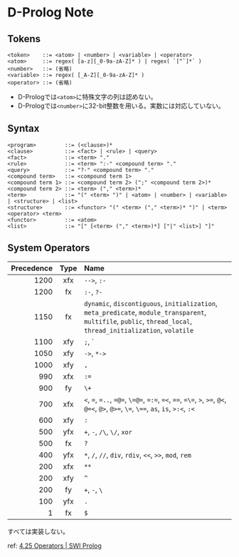 # D-Prolog Note

## Tokens

```
<token>    ::= <atom> | <number> | <variable> | <operator>
<atom>     ::= regex( [a-z][_0-9a-zA-Z]* ) | regex( `[^`]*` )
<number>   ::= (省略)
<variable> ::= regex( [_A-Z][_0-9a-zA-Z]* )
<operator> ::= (省略)
```

- D-Prologでは`<atom>`に特殊文字の列は認めない。
- D-Prologでは`<number>`に32-bit整数を用いる。実数には対応していない。

## Syntax

```
<program>         ::= (<clause>)*
<clause>          ::= <fact> | <rule> | <query>
<fact>            ::= <term> "."
<rule>            ::= <term> ":-" <compound term> "."
<query>           ::= "?-" <compound term> "."
<compound term>   ::= <compound term 1>
<compound term 1> ::= <compound term 2> (";" <compound term 2>)*
<compound term 2> ::= <term> ("," <term>)*
<term>            ::= "(" <term> ")" | <atom> | <number> | <variable> | <structure> | <list>
<structure>       ::= <functor> "(" <term> ("," <term>)* ")" | <term> <operator> <term>
<functor>         ::= <atom>
<list>            ::= "[" [<term> ("," <term>)*] ["|" <list>] "]"
```

## System Operators

| Precedence | Type | Name |
| ---------: | :--: | :--- |
| 1200 | xfx | `-->`, `:-` |
| 1200 | fx | `:-`, `?-` |
| 1150 | fx | `dynamic`, `discontiguous`, `initialization`, `meta_predicate`, `module_transparent`, `multifile`, `public`, `thread_local`, `thread_initialization`, `volatile` |
| 1100 | xfy | `;`, ` | ` |
| 1050 | xfy | `->`, `*->` |
| 1000 | xfy | `,` |
| 990 | xfx | `:=` |
| 900 | fy | `\+` |
| 700 | xfx | `<`, `=`, `=..`, `=@=`, `\=@=`, `=:=`, `=<`, `==`, `=\=`, `>`, `>=`, `@<`, `@=<`, `@>`, `@>=`, `\=`, `\==`, `as`, `is`, `>:<`, `:<` |
| 600 | xfy | `:` |
| 500 | yfx | `+`, `-`, `/\`, `\/`, `xor` |
| 500 | fx | `?` |
| 400 | yfx | `*`, `/`, `//`, `div`, `rdiv`, `<<`, `>>`, `mod`, `rem` |
| 200 | xfx | `**` |
| 200 | xfy | `^` |
| 200 | fy | `+`, `-`, `\` |
| 100 | yfx | `.` |
| 1 | fx | `$` |

すべては実装しない。

ref: [4.25 Operators | SWI Prolog](http://www.swi-prolog.org/pldoc/man?section=operators)
